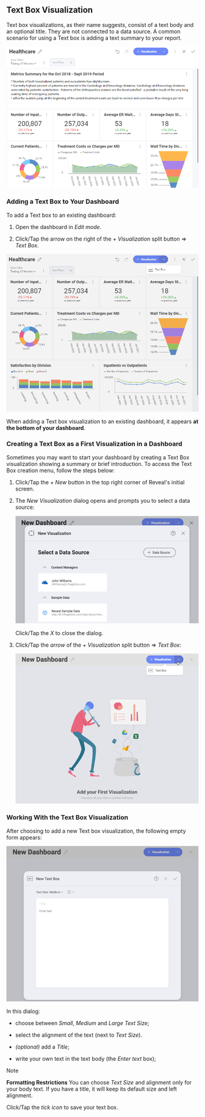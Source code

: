 ## Text Box Visualization

Text box visualizations, as their name suggests, consist of a text body
and an optional title. They are not connected to a data source. A common
scenario for using a Text box is adding a text summary to your report.

<img src="images/text-box-summary-example.png" alt="An example of a summary text box added to a dashboard" class="responsive-img"/>

### Adding a Text Box to Your Dashboard

To add a Text box to an existing dashboard:

1.  Open the dashboard in *Edit mode*.

2.  Click/Tap the arrow on the right of the *+ Visualization* split
    button ⇒ *Text Box*.

<img src="images/add-textbox-existing-dashboard.png" alt="Adding a text box in dashboard edit mode" class="responsive-img"/>

When adding a Text box visualization to an existing dashboard, it
appears **at the bottom of your dashboard**.

### Creating a Text Box as a First Visualization in a Dashboard

Sometimes you may want to start your dashboard by creating a Text Box
visualization showing a summary or brief introduction. To access the
Text Box creation menu, follow the steps below:

1.  Click/Tap the *+ New* button in the top right corner of
    Reveal's initial screen.

2.  The *New Visualization* dialog opens and prompts you to select a
    data source:

    <img src="images/new-visualization-dialog.png" alt="New visualization dialog" class="responsive-img"/>

    Click/Tap the *X* to close the dialog.

3.  Click/Tap the *arrow* of the *+ Visualization* split button ⇒ *Text
    Box*:

    <img src="images/add-text-box-menu.png" alt="Accessing text box creation in the New Dashboard screen" class="responsive-img"/>

### Working With the Text Box Visualization

After choosing to add a new Text box visualization, the following empty
form appears:

<img src="images/text-box-empty-form.png" alt="New text box dialog showing an empty text box form" class="responsive-img"/>

In this dialog:

  - choose between *Small*, *Medium* and *Large* *Text Size*;

  - select the alignment of the text (next to *Text Size*).

  - *(optional)* add a *Title*;

  - write your own text in the text body (the *Enter text* box);


>[!NOTE]
>**Formatting Restrictions**
>You can choose *Text Size* and alignment only for your body text. If you have a title, it will keep its default size and left alignment.

Click/Tap the *tick icon* to save your text box.
